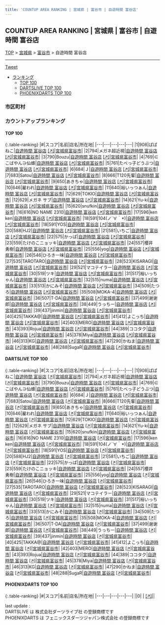 ```yaml
---
title: 'COUNTUP AREA RANKING | 宮城県 | 富谷市 | 自遊時間 富谷店'
---
```

## COUNTUP AREA RANKING | 宮城県 | 富谷市 | 自遊時間 富谷店

[TOP](/darts/rank/) > [宮城県](/darts/rank/宮城県/) > [富谷市](/darts/rank/宮城県/富谷市/) > 自遊時間 富谷店

___

<a href="https://twitter.com/share?ref_src=twsrc%5Etfw" data-text="COUNTUP AREA RANKING | 宮城県富谷市自遊時間 富谷店" class="twitter-share-button" data-hashtags="DARTSLIVE,PHOENIXDARTS,darts,ダーツ" data-show-count="false">Tweet</a>

* [ランキング](#カウントアップランキング)
    * [TOP 100](#top-100)
    * [DARTSLIVE TOP 100](#dartslive-top-100)
    * [PHOENIXDARTS TOP 100](#phoenixdarts-top-100)

### 市区町村

<ul>

</ul>

### カウントアップランキング

#### TOP 100



{:.table-ranking}
|#|スコア|名前|店名|所在地|
|---|---|---|---|---|
|1|908|<span class="rank-name-dl">ぱぱねこ</span>|<a href="/darts/rank/shops/6389c2f3322e246d0d9b047a20a7ba1e.html">自遊時間 富谷店</a> <a href="https://search.dartslive.com/jp/shop/6389c2f3322e246d0d9b047a20a7ba1e">[↗]</a>|<a href="/darts/rank/宮城県/富谷市">宮城県富谷市</a>|
|2|794|<span class="rank-name-dl">メガネ超近視</span>|<a href="/darts/rank/shops/6389c2f3322e246d0d9b047a20a7ba1e.html">自遊時間 富谷店</a> <a href="https://search.dartslive.com/jp/shop/6389c2f3322e246d0d9b047a20a7ba1e">[↗]</a>|<a href="/darts/rank/宮城県/富谷市">宮城県富谷市</a>|
|3|790|<span class="rank-name-dl">Bouzu</span>|<a href="/darts/rank/shops/6389c2f3322e246d0d9b047a20a7ba1e.html">自遊時間 富谷店</a> <a href="https://search.dartslive.com/jp/shop/6389c2f3322e246d0d9b047a20a7ba1e">[↗]</a>|<a href="/darts/rank/宮城県/富谷市">宮城県富谷市</a>|
|4|769|<span class="rank-name-dl">∈こばやん∋仙蜂</span>|<a href="/darts/rank/shops/6389c2f3322e246d0d9b047a20a7ba1e.html">自遊時間 富谷店</a> <a href="https://search.dartslive.com/jp/shop/6389c2f3322e246d0d9b047a20a7ba1e">[↗]</a>|<a href="/darts/rank/宮城県/富谷市">宮城県富谷市</a>|
|5|761|<span class="rank-name-dl">たべっ子どうぶつ</span>|<a href="/darts/rank/shops/6389c2f3322e246d0d9b047a20a7ba1e.html">自遊時間 富谷店</a> <a href="https://search.dartslive.com/jp/shop/6389c2f3322e246d0d9b047a20a7ba1e">[↗]</a>|<a href="/darts/rank/宮城県/富谷市">宮城県富谷市</a>|
|6|684|<span class="rank-name-dl">Ｊ</span>|<a href="/darts/rank/shops/6389c2f3322e246d0d9b047a20a7ba1e.html">自遊時間 富谷店</a> <a href="https://search.dartslive.com/jp/shop/6389c2f3322e246d0d9b047a20a7ba1e">[↗]</a>|<a href="/darts/rank/宮城県/富谷市">宮城県富谷市</a>|
|7|683|<span class="rank-name-dl">Satou</span>|<a href="/darts/rank/shops/6389c2f3322e246d0d9b047a20a7ba1e.html">自遊時間 富谷店</a> <a href="https://search.dartslive.com/jp/shop/6389c2f3322e246d0d9b047a20a7ba1e">[↗]</a>|<a href="/darts/rank/宮城県/富谷市">宮城県富谷市</a>|
|8|666|<span class="rank-name-dl">T120先輩</span>|<a href="/darts/rank/shops/6389c2f3322e246d0d9b047a20a7ba1e.html">自遊時間 富谷店</a> <a href="https://search.dartslive.com/jp/shop/6389c2f3322e246d0d9b047a20a7ba1e">[↗]</a>|<a href="/darts/rank/宮城県/富谷市">宮城県富谷市</a>|
|9|650|<span class="rank-name-dl">あきちゃ</span>|<a href="/darts/rank/shops/6389c2f3322e246d0d9b047a20a7ba1e.html">自遊時間 富谷店</a> <a href="https://search.dartslive.com/jp/shop/6389c2f3322e246d0d9b047a20a7ba1e">[↗]</a>|<a href="/darts/rank/宮城県/富谷市">宮城県富谷市</a>|
|10|646|<span class="rank-name-dl">雇われ</span>|<a href="/darts/rank/shops/6389c2f3322e246d0d9b047a20a7ba1e.html">自遊時間 富谷店</a> <a href="https://search.dartslive.com/jp/shop/6389c2f3322e246d0d9b047a20a7ba1e">[↗]</a>|<a href="/darts/rank/宮城県/富谷市">宮城県富谷市</a>|
|11|640|<span class="rank-name-dl">裕いっつぁん</span>|<a href="/darts/rank/shops/6389c2f3322e246d0d9b047a20a7ba1e.html">自遊時間 富谷店</a> <a href="https://search.dartslive.com/jp/shop/6389c2f3322e246d0d9b047a20a7ba1e">[↗]</a>|<a href="/darts/rank/宮城県/富谷市">宮城県富谷市</a>|
|12|629|<span class="rank-name-dl">TOKIO</span>|<a href="/darts/rank/shops/6389c2f3322e246d0d9b047a20a7ba1e.html">自遊時間 富谷店</a> <a href="https://search.dartslive.com/jp/shop/6389c2f3322e246d0d9b047a20a7ba1e">[↗]</a>|<a href="/darts/rank/宮城県/富谷市">宮城県富谷市</a>|
|12|629|<span class="rank-name-dl">メガネ サブ</span>|<a href="/darts/rank/shops/6389c2f3322e246d0d9b047a20a7ba1e.html">自遊時間 富谷店</a> <a href="https://search.dartslive.com/jp/shop/6389c2f3322e246d0d9b047a20a7ba1e">[↗]</a>|<a href="/darts/rank/宮城県/富谷市">宮城県富谷市</a>|
|14|621|<span class="rank-name-dl">Yu-ki</span>|<a href="/darts/rank/shops/6389c2f3322e246d0d9b047a20a7ba1e.html">自遊時間 富谷店</a> <a href="https://search.dartslive.com/jp/shop/6389c2f3322e246d0d9b047a20a7ba1e">[↗]</a>|<a href="/darts/rank/宮城県/富谷市">宮城県富谷市</a>|
|15|620|<span class="rank-name-dl">snufkin</span>|<a href="/darts/rank/shops/6389c2f3322e246d0d9b047a20a7ba1e.html">自遊時間 富谷店</a> <a href="https://search.dartslive.com/jp/shop/6389c2f3322e246d0d9b047a20a7ba1e">[↗]</a>|<a href="/darts/rank/宮城県/富谷市">宮城県富谷市</a>|
|16|616|<span class="rank-name-dl">NO NAME 2310</span>|<a href="/darts/rank/shops/6389c2f3322e246d0d9b047a20a7ba1e.html">自遊時間 富谷店</a> <a href="https://search.dartslive.com/jp/shop/6389c2f3322e246d0d9b047a20a7ba1e">[↗]</a>|<a href="/darts/rank/宮城県/富谷市">宮城県富谷市</a>|
|17|596|<span class="rank-name-dl">ken ken</span>|<a href="/darts/rank/shops/6389c2f3322e246d0d9b047a20a7ba1e.html">自遊時間 富谷店</a> <a href="https://search.dartslive.com/jp/shop/6389c2f3322e246d0d9b047a20a7ba1e">[↗]</a>|<a href="/darts/rank/宮城県/富谷市">宮城県富谷市</a>|
|18|591|<span class="rank-name-dl">104(ノ´∀｀*)</span>|<a href="/darts/rank/shops/6389c2f3322e246d0d9b047a20a7ba1e.html">自遊時間 富谷店</a> <a href="https://search.dartslive.com/jp/shop/6389c2f3322e246d0d9b047a20a7ba1e">[↗]</a>|<a href="/darts/rank/宮城県/富谷市">宮城県富谷市</a>|
|18|591|<span class="rank-name-dl">YOS</span>|<a href="/darts/rank/shops/6389c2f3322e246d0d9b047a20a7ba1e.html">自遊時間 富谷店</a> <a href="https://search.dartslive.com/jp/shop/6389c2f3322e246d0d9b047a20a7ba1e">[↗]</a>|<a href="/darts/rank/宮城県/富谷市">宮城県富谷市</a>|
|20|588|<span class="rank-name-dl">HJ2</span>|<a href="/darts/rank/shops/6389c2f3322e246d0d9b047a20a7ba1e.html">自遊時間 富谷店</a> <a href="https://search.dartslive.com/jp/shop/6389c2f3322e246d0d9b047a20a7ba1e">[↗]</a>|<a href="/darts/rank/宮城県/富谷市">宮城県富谷市</a>|
|21|581|<span class="rank-name-dl">いちご</span>|<a href="/darts/rank/shops/6389c2f3322e246d0d9b047a20a7ba1e.html">自遊時間 富谷店</a> <a href="https://search.dartslive.com/jp/shop/6389c2f3322e246d0d9b047a20a7ba1e">[↗]</a>|<a href="/darts/rank/宮城県/富谷市">宮城県富谷市</a>|
|22|575|<span class="rank-name-dl">かっぱ</span>|<a href="/darts/rank/shops/6389c2f3322e246d0d9b047a20a7ba1e.html">自遊時間 富谷店</a> <a href="https://search.dartslive.com/jp/shop/6389c2f3322e246d0d9b047a20a7ba1e">[↗]</a>|<a href="/darts/rank/宮城県/富谷市">宮城県富谷市</a>|
|23|559|<span class="rank-name-dl">たけのこニョッキ</span>|<a href="/darts/rank/shops/6389c2f3322e246d0d9b047a20a7ba1e.html">自遊時間 富谷店</a> <a href="https://search.dartslive.com/jp/shop/6389c2f3322e246d0d9b047a20a7ba1e">[↗]</a>|<a href="/darts/rank/宮城県/富谷市">宮城県富谷市</a>|
|24|557|<span class="rank-name-dl">櫻井　勇樹</span>|<a href="/darts/rank/shops/6389c2f3322e246d0d9b047a20a7ba1e.html">自遊時間 富谷店</a> <a href="https://search.dartslive.com/jp/shop/6389c2f3322e246d0d9b047a20a7ba1e">[↗]</a>|<a href="/darts/rank/宮城県/富谷市">宮城県富谷市</a>|
|25|556|<span class="rank-name-dl">yog</span>|<a href="/darts/rank/shops/6389c2f3322e246d0d9b047a20a7ba1e.html">自遊時間 富谷店</a> <a href="https://search.dartslive.com/jp/shop/6389c2f3322e246d0d9b047a20a7ba1e">[↗]</a>|<a href="/darts/rank/宮城県/富谷市">宮城県富谷市</a>|
|26|546|<span class="rank-name-dl">ひろき一味</span>|<a href="/darts/rank/shops/6389c2f3322e246d0d9b047a20a7ba1e.html">自遊時間 富谷店</a> <a href="https://search.dartslive.com/jp/shop/6389c2f3322e246d0d9b047a20a7ba1e">[↗]</a>|<a href="/darts/rank/宮城県/富谷市">宮城県富谷市</a>|
|27|535|<span class="rank-name-dl">TAROTARO</span>|<a href="/darts/rank/shops/6389c2f3322e246d0d9b047a20a7ba1e.html">自遊時間 富谷店</a> <a href="https://search.dartslive.com/jp/shop/6389c2f3322e246d0d9b047a20a7ba1e">[↗]</a>|<a href="/darts/rank/宮城県/富谷市">宮城県富谷市</a>|
|28|523|<span class="rank-name-dl">KISARAGI</span>|<a href="/darts/rank/shops/6389c2f3322e246d0d9b047a20a7ba1e.html">自遊時間 富谷店</a> <a href="https://search.dartslive.com/jp/shop/6389c2f3322e246d0d9b047a20a7ba1e">[↗]</a>|<a href="/darts/rank/宮城県/富谷市">宮城県富谷市</a>|
|29|521|<span class="rank-name-dl">マコテイラー</span>|<a href="/darts/rank/shops/6389c2f3322e246d0d9b047a20a7ba1e.html">自遊時間 富谷店</a> <a href="https://search.dartslive.com/jp/shop/6389c2f3322e246d0d9b047a20a7ba1e">[↗]</a>|<a href="/darts/rank/宮城県/富谷市">宮城県富谷市</a>|
|30|519|<span class="rank-name-dl">ツキ</span>|<a href="/darts/rank/shops/6389c2f3322e246d0d9b047a20a7ba1e.html">自遊時間 富谷店</a> <a href="https://search.dartslive.com/jp/shop/6389c2f3322e246d0d9b047a20a7ba1e">[↗]</a>|<a href="/darts/rank/宮城県/富谷市">宮城県富谷市</a>|
|31|517|<span class="rank-name-dl">裕いっちゃん</span>|<a href="/darts/rank/shops/6389c2f3322e246d0d9b047a20a7ba1e.html">自遊時間 富谷店</a> <a href="https://search.dartslive.com/jp/shop/6389c2f3322e246d0d9b047a20a7ba1e">[↗]</a>|<a href="/darts/rank/宮城県/富谷市">宮城県富谷市</a>|
|32|515|<span class="rank-name-dl">numa</span>|<a href="/darts/rank/shops/6389c2f3322e246d0d9b047a20a7ba1e.html">自遊時間 富谷店</a> <a href="https://search.dartslive.com/jp/shop/6389c2f3322e246d0d9b047a20a7ba1e">[↗]</a>|<a href="/darts/rank/宮城県/富谷市">宮城県富谷市</a>|
|33|513|<span class="rank-name-dl">かにみそ</span>|<a href="/darts/rank/shops/6389c2f3322e246d0d9b047a20a7ba1e.html">自遊時間 富谷店</a> <a href="https://search.dartslive.com/jp/shop/6389c2f3322e246d0d9b047a20a7ba1e">[↗]</a>|<a href="/darts/rank/宮城県/富谷市">宮城県富谷市</a>|
|34|509|<span class="rank-name-dl">たつろ</span>|<a href="/darts/rank/shops/6389c2f3322e246d0d9b047a20a7ba1e.html">自遊時間 富谷店</a> <a href="https://search.dartslive.com/jp/shop/6389c2f3322e246d0d9b047a20a7ba1e">[↗]</a>|<a href="/darts/rank/宮城県/富谷市">宮城県富谷市</a>|
|35|508|<span class="rank-name-dl">MOKA-4</span>|<a href="/darts/rank/shops/6389c2f3322e246d0d9b047a20a7ba1e.html">自遊時間 富谷店</a> <a href="https://search.dartslive.com/jp/shop/6389c2f3322e246d0d9b047a20a7ba1e">[↗]</a>|<a href="/darts/rank/宮城県/富谷市">宮城県富谷市</a>|
|36|507|<span class="rank-name-dl">T-DA</span>|<a href="/darts/rank/shops/6389c2f3322e246d0d9b047a20a7ba1e.html">自遊時間 富谷店</a> <a href="https://search.dartslive.com/jp/shop/6389c2f3322e246d0d9b047a20a7ba1e">[↗]</a>|<a href="/darts/rank/宮城県/富谷市">宮城県富谷市</a>|
|37|499|<span class="rank-name-dl">谢谢郎</span>|<a href="/darts/rank/shops/6389c2f3322e246d0d9b047a20a7ba1e.html">自遊時間 富谷店</a> <a href="https://search.dartslive.com/jp/shop/6389c2f3322e246d0d9b047a20a7ba1e">[↗]</a>|<a href="/darts/rank/宮城県/富谷市">宮城県富谷市</a>|
|38|449|<span class="rank-name-dl">うっちー</span>|<a href="/darts/rank/shops/6389c2f3322e246d0d9b047a20a7ba1e.html">自遊時間 富谷店</a> <a href="https://search.dartslive.com/jp/shop/6389c2f3322e246d0d9b047a20a7ba1e">[↗]</a>|<a href="/darts/rank/宮城県/富谷市">宮城県富谷市</a>|
|39|437|<span class="rank-name-dl">jinmin</span>|<a href="/darts/rank/shops/6389c2f3322e246d0d9b047a20a7ba1e.html">自遊時間 富谷店</a> <a href="https://search.dartslive.com/jp/shop/6389c2f3322e246d0d9b047a20a7ba1e">[↗]</a>|<a href="/darts/rank/宮城県/富谷市">宮城県富谷市</a>|
|40|425|<span class="rank-name-dl">TAKKA@</span>|<a href="/darts/rank/shops/6389c2f3322e246d0d9b047a20a7ba1e.html">自遊時間 富谷店</a> <a href="https://search.dartslive.com/jp/shop/6389c2f3322e246d0d9b047a20a7ba1e">[↗]</a>|<a href="/darts/rank/宮城県/富谷市">宮城県富谷市</a>|
|41|412|<span class="rank-name-dl">よこっち</span>|<a href="/darts/rank/shops/6389c2f3322e246d0d9b047a20a7ba1e.html">自遊時間 富谷店</a> <a href="https://search.dartslive.com/jp/shop/6389c2f3322e246d0d9b047a20a7ba1e">[↗]</a>|<a href="/darts/rank/宮城県/富谷市">宮城県富谷市</a>|
|42|403|<span class="rank-name-dl">MERO</span>|<a href="/darts/rank/shops/6389c2f3322e246d0d9b047a20a7ba1e.html">自遊時間 富谷店</a> <a href="https://search.dartslive.com/jp/shop/6389c2f3322e246d0d9b047a20a7ba1e">[↗]</a>|<a href="/darts/rank/宮城県/富谷市">宮城県富谷市</a>|
|43|393|<span class="rank-name-dl">Rojua</span>|<a href="/darts/rank/shops/6389c2f3322e246d0d9b047a20a7ba1e.html">自遊時間 富谷店</a> <a href="https://search.dartslive.com/jp/shop/6389c2f3322e246d0d9b047a20a7ba1e">[↗]</a>|<a href="/darts/rank/宮城県/富谷市">宮城県富谷市</a>|
|44|389|<span class="rank-name-dl">ココタク</span>|<a href="/darts/rank/shops/6389c2f3322e246d0d9b047a20a7ba1e.html">自遊時間 富谷店</a> <a href="https://search.dartslive.com/jp/shop/6389c2f3322e246d0d9b047a20a7ba1e">[↗]</a>|<a href="/darts/rank/宮城県/富谷市">宮城県富谷市</a>|
|45|378|<span class="rank-name-dl">Miya</span>|<a href="/darts/rank/shops/6389c2f3322e246d0d9b047a20a7ba1e.html">自遊時間 富谷店</a> <a href="https://search.dartslive.com/jp/shop/6389c2f3322e246d0d9b047a20a7ba1e">[↗]</a>|<a href="/darts/rank/宮城県/富谷市">宮城県富谷市</a>|
|46|313|<span class="rank-name-dl">KG</span>|<a href="/darts/rank/shops/6389c2f3322e246d0d9b047a20a7ba1e.html">自遊時間 富谷店</a> <a href="https://search.dartslive.com/jp/shop/6389c2f3322e246d0d9b047a20a7ba1e">[↗]</a>|<a href="/darts/rank/宮城県/富谷市">宮城県富谷市</a>|
|47|290|<span class="rank-name-dl">かねま</span>|<a href="/darts/rank/shops/6389c2f3322e246d0d9b047a20a7ba1e.html">自遊時間 富谷店</a> <a href="https://search.dartslive.com/jp/shop/6389c2f3322e246d0d9b047a20a7ba1e">[↗]</a>|<a href="/darts/rank/宮城県/富谷市">宮城県富谷市</a>|
|48|288|<span class="rank-name-dl">SugaR</span>|<a href="/darts/rank/shops/6389c2f3322e246d0d9b047a20a7ba1e.html">自遊時間 富谷店</a> <a href="https://search.dartslive.com/jp/shop/6389c2f3322e246d0d9b047a20a7ba1e">[↗]</a>|<a href="/darts/rank/宮城県/富谷市">宮城県富谷市</a>|


#### DARTSLIVE TOP 100



{:.table-ranking}
|#|スコア|名前|店名|所在地|
|---|---|---|---|---|
|1|908|<span class="rank-name-dl">ぱぱねこ</span>|<a href="/darts/rank/shops/6389c2f3322e246d0d9b047a20a7ba1e.html">自遊時間 富谷店</a> <a href="https://search.dartslive.com/jp/shop/6389c2f3322e246d0d9b047a20a7ba1e">[↗]</a>|<a href="/darts/rank/宮城県/富谷市">宮城県富谷市</a>|
|2|794|<span class="rank-name-dl">メガネ超近視</span>|<a href="/darts/rank/shops/6389c2f3322e246d0d9b047a20a7ba1e.html">自遊時間 富谷店</a> <a href="https://search.dartslive.com/jp/shop/6389c2f3322e246d0d9b047a20a7ba1e">[↗]</a>|<a href="/darts/rank/宮城県/富谷市">宮城県富谷市</a>|
|3|790|<span class="rank-name-dl">Bouzu</span>|<a href="/darts/rank/shops/6389c2f3322e246d0d9b047a20a7ba1e.html">自遊時間 富谷店</a> <a href="https://search.dartslive.com/jp/shop/6389c2f3322e246d0d9b047a20a7ba1e">[↗]</a>|<a href="/darts/rank/宮城県/富谷市">宮城県富谷市</a>|
|4|769|<span class="rank-name-dl">∈こばやん∋仙蜂</span>|<a href="/darts/rank/shops/6389c2f3322e246d0d9b047a20a7ba1e.html">自遊時間 富谷店</a> <a href="https://search.dartslive.com/jp/shop/6389c2f3322e246d0d9b047a20a7ba1e">[↗]</a>|<a href="/darts/rank/宮城県/富谷市">宮城県富谷市</a>|
|5|761|<span class="rank-name-dl">たべっ子どうぶつ</span>|<a href="/darts/rank/shops/6389c2f3322e246d0d9b047a20a7ba1e.html">自遊時間 富谷店</a> <a href="https://search.dartslive.com/jp/shop/6389c2f3322e246d0d9b047a20a7ba1e">[↗]</a>|<a href="/darts/rank/宮城県/富谷市">宮城県富谷市</a>|
|6|684|<span class="rank-name-dl">Ｊ</span>|<a href="/darts/rank/shops/6389c2f3322e246d0d9b047a20a7ba1e.html">自遊時間 富谷店</a> <a href="https://search.dartslive.com/jp/shop/6389c2f3322e246d0d9b047a20a7ba1e">[↗]</a>|<a href="/darts/rank/宮城県/富谷市">宮城県富谷市</a>|
|7|683|<span class="rank-name-dl">Satou</span>|<a href="/darts/rank/shops/6389c2f3322e246d0d9b047a20a7ba1e.html">自遊時間 富谷店</a> <a href="https://search.dartslive.com/jp/shop/6389c2f3322e246d0d9b047a20a7ba1e">[↗]</a>|<a href="/darts/rank/宮城県/富谷市">宮城県富谷市</a>|
|8|666|<span class="rank-name-dl">T120先輩</span>|<a href="/darts/rank/shops/6389c2f3322e246d0d9b047a20a7ba1e.html">自遊時間 富谷店</a> <a href="https://search.dartslive.com/jp/shop/6389c2f3322e246d0d9b047a20a7ba1e">[↗]</a>|<a href="/darts/rank/宮城県/富谷市">宮城県富谷市</a>|
|9|650|<span class="rank-name-dl">あきちゃ</span>|<a href="/darts/rank/shops/6389c2f3322e246d0d9b047a20a7ba1e.html">自遊時間 富谷店</a> <a href="https://search.dartslive.com/jp/shop/6389c2f3322e246d0d9b047a20a7ba1e">[↗]</a>|<a href="/darts/rank/宮城県/富谷市">宮城県富谷市</a>|
|10|646|<span class="rank-name-dl">雇われ</span>|<a href="/darts/rank/shops/6389c2f3322e246d0d9b047a20a7ba1e.html">自遊時間 富谷店</a> <a href="https://search.dartslive.com/jp/shop/6389c2f3322e246d0d9b047a20a7ba1e">[↗]</a>|<a href="/darts/rank/宮城県/富谷市">宮城県富谷市</a>|
|11|640|<span class="rank-name-dl">裕いっつぁん</span>|<a href="/darts/rank/shops/6389c2f3322e246d0d9b047a20a7ba1e.html">自遊時間 富谷店</a> <a href="https://search.dartslive.com/jp/shop/6389c2f3322e246d0d9b047a20a7ba1e">[↗]</a>|<a href="/darts/rank/宮城県/富谷市">宮城県富谷市</a>|
|12|629|<span class="rank-name-dl">TOKIO</span>|<a href="/darts/rank/shops/6389c2f3322e246d0d9b047a20a7ba1e.html">自遊時間 富谷店</a> <a href="https://search.dartslive.com/jp/shop/6389c2f3322e246d0d9b047a20a7ba1e">[↗]</a>|<a href="/darts/rank/宮城県/富谷市">宮城県富谷市</a>|
|12|629|<span class="rank-name-dl">メガネ サブ</span>|<a href="/darts/rank/shops/6389c2f3322e246d0d9b047a20a7ba1e.html">自遊時間 富谷店</a> <a href="https://search.dartslive.com/jp/shop/6389c2f3322e246d0d9b047a20a7ba1e">[↗]</a>|<a href="/darts/rank/宮城県/富谷市">宮城県富谷市</a>|
|14|621|<span class="rank-name-dl">Yu-ki</span>|<a href="/darts/rank/shops/6389c2f3322e246d0d9b047a20a7ba1e.html">自遊時間 富谷店</a> <a href="https://search.dartslive.com/jp/shop/6389c2f3322e246d0d9b047a20a7ba1e">[↗]</a>|<a href="/darts/rank/宮城県/富谷市">宮城県富谷市</a>|
|15|620|<span class="rank-name-dl">snufkin</span>|<a href="/darts/rank/shops/6389c2f3322e246d0d9b047a20a7ba1e.html">自遊時間 富谷店</a> <a href="https://search.dartslive.com/jp/shop/6389c2f3322e246d0d9b047a20a7ba1e">[↗]</a>|<a href="/darts/rank/宮城県/富谷市">宮城県富谷市</a>|
|16|616|<span class="rank-name-dl">NO NAME 2310</span>|<a href="/darts/rank/shops/6389c2f3322e246d0d9b047a20a7ba1e.html">自遊時間 富谷店</a> <a href="https://search.dartslive.com/jp/shop/6389c2f3322e246d0d9b047a20a7ba1e">[↗]</a>|<a href="/darts/rank/宮城県/富谷市">宮城県富谷市</a>|
|17|596|<span class="rank-name-dl">ken ken</span>|<a href="/darts/rank/shops/6389c2f3322e246d0d9b047a20a7ba1e.html">自遊時間 富谷店</a> <a href="https://search.dartslive.com/jp/shop/6389c2f3322e246d0d9b047a20a7ba1e">[↗]</a>|<a href="/darts/rank/宮城県/富谷市">宮城県富谷市</a>|
|18|591|<span class="rank-name-dl">104(ノ´∀｀*)</span>|<a href="/darts/rank/shops/6389c2f3322e246d0d9b047a20a7ba1e.html">自遊時間 富谷店</a> <a href="https://search.dartslive.com/jp/shop/6389c2f3322e246d0d9b047a20a7ba1e">[↗]</a>|<a href="/darts/rank/宮城県/富谷市">宮城県富谷市</a>|
|18|591|<span class="rank-name-dl">YOS</span>|<a href="/darts/rank/shops/6389c2f3322e246d0d9b047a20a7ba1e.html">自遊時間 富谷店</a> <a href="https://search.dartslive.com/jp/shop/6389c2f3322e246d0d9b047a20a7ba1e">[↗]</a>|<a href="/darts/rank/宮城県/富谷市">宮城県富谷市</a>|
|20|588|<span class="rank-name-dl">HJ2</span>|<a href="/darts/rank/shops/6389c2f3322e246d0d9b047a20a7ba1e.html">自遊時間 富谷店</a> <a href="https://search.dartslive.com/jp/shop/6389c2f3322e246d0d9b047a20a7ba1e">[↗]</a>|<a href="/darts/rank/宮城県/富谷市">宮城県富谷市</a>|
|21|581|<span class="rank-name-dl">いちご</span>|<a href="/darts/rank/shops/6389c2f3322e246d0d9b047a20a7ba1e.html">自遊時間 富谷店</a> <a href="https://search.dartslive.com/jp/shop/6389c2f3322e246d0d9b047a20a7ba1e">[↗]</a>|<a href="/darts/rank/宮城県/富谷市">宮城県富谷市</a>|
|22|575|<span class="rank-name-dl">かっぱ</span>|<a href="/darts/rank/shops/6389c2f3322e246d0d9b047a20a7ba1e.html">自遊時間 富谷店</a> <a href="https://search.dartslive.com/jp/shop/6389c2f3322e246d0d9b047a20a7ba1e">[↗]</a>|<a href="/darts/rank/宮城県/富谷市">宮城県富谷市</a>|
|23|559|<span class="rank-name-dl">たけのこニョッキ</span>|<a href="/darts/rank/shops/6389c2f3322e246d0d9b047a20a7ba1e.html">自遊時間 富谷店</a> <a href="https://search.dartslive.com/jp/shop/6389c2f3322e246d0d9b047a20a7ba1e">[↗]</a>|<a href="/darts/rank/宮城県/富谷市">宮城県富谷市</a>|
|24|557|<span class="rank-name-dl">櫻井　勇樹</span>|<a href="/darts/rank/shops/6389c2f3322e246d0d9b047a20a7ba1e.html">自遊時間 富谷店</a> <a href="https://search.dartslive.com/jp/shop/6389c2f3322e246d0d9b047a20a7ba1e">[↗]</a>|<a href="/darts/rank/宮城県/富谷市">宮城県富谷市</a>|
|25|556|<span class="rank-name-dl">yog</span>|<a href="/darts/rank/shops/6389c2f3322e246d0d9b047a20a7ba1e.html">自遊時間 富谷店</a> <a href="https://search.dartslive.com/jp/shop/6389c2f3322e246d0d9b047a20a7ba1e">[↗]</a>|<a href="/darts/rank/宮城県/富谷市">宮城県富谷市</a>|
|26|546|<span class="rank-name-dl">ひろき一味</span>|<a href="/darts/rank/shops/6389c2f3322e246d0d9b047a20a7ba1e.html">自遊時間 富谷店</a> <a href="https://search.dartslive.com/jp/shop/6389c2f3322e246d0d9b047a20a7ba1e">[↗]</a>|<a href="/darts/rank/宮城県/富谷市">宮城県富谷市</a>|
|27|535|<span class="rank-name-dl">TAROTARO</span>|<a href="/darts/rank/shops/6389c2f3322e246d0d9b047a20a7ba1e.html">自遊時間 富谷店</a> <a href="https://search.dartslive.com/jp/shop/6389c2f3322e246d0d9b047a20a7ba1e">[↗]</a>|<a href="/darts/rank/宮城県/富谷市">宮城県富谷市</a>|
|28|523|<span class="rank-name-dl">KISARAGI</span>|<a href="/darts/rank/shops/6389c2f3322e246d0d9b047a20a7ba1e.html">自遊時間 富谷店</a> <a href="https://search.dartslive.com/jp/shop/6389c2f3322e246d0d9b047a20a7ba1e">[↗]</a>|<a href="/darts/rank/宮城県/富谷市">宮城県富谷市</a>|
|29|521|<span class="rank-name-dl">マコテイラー</span>|<a href="/darts/rank/shops/6389c2f3322e246d0d9b047a20a7ba1e.html">自遊時間 富谷店</a> <a href="https://search.dartslive.com/jp/shop/6389c2f3322e246d0d9b047a20a7ba1e">[↗]</a>|<a href="/darts/rank/宮城県/富谷市">宮城県富谷市</a>|
|30|519|<span class="rank-name-dl">ツキ</span>|<a href="/darts/rank/shops/6389c2f3322e246d0d9b047a20a7ba1e.html">自遊時間 富谷店</a> <a href="https://search.dartslive.com/jp/shop/6389c2f3322e246d0d9b047a20a7ba1e">[↗]</a>|<a href="/darts/rank/宮城県/富谷市">宮城県富谷市</a>|
|31|517|<span class="rank-name-dl">裕いっちゃん</span>|<a href="/darts/rank/shops/6389c2f3322e246d0d9b047a20a7ba1e.html">自遊時間 富谷店</a> <a href="https://search.dartslive.com/jp/shop/6389c2f3322e246d0d9b047a20a7ba1e">[↗]</a>|<a href="/darts/rank/宮城県/富谷市">宮城県富谷市</a>|
|32|515|<span class="rank-name-dl">numa</span>|<a href="/darts/rank/shops/6389c2f3322e246d0d9b047a20a7ba1e.html">自遊時間 富谷店</a> <a href="https://search.dartslive.com/jp/shop/6389c2f3322e246d0d9b047a20a7ba1e">[↗]</a>|<a href="/darts/rank/宮城県/富谷市">宮城県富谷市</a>|
|33|513|<span class="rank-name-dl">かにみそ</span>|<a href="/darts/rank/shops/6389c2f3322e246d0d9b047a20a7ba1e.html">自遊時間 富谷店</a> <a href="https://search.dartslive.com/jp/shop/6389c2f3322e246d0d9b047a20a7ba1e">[↗]</a>|<a href="/darts/rank/宮城県/富谷市">宮城県富谷市</a>|
|34|509|<span class="rank-name-dl">たつろ</span>|<a href="/darts/rank/shops/6389c2f3322e246d0d9b047a20a7ba1e.html">自遊時間 富谷店</a> <a href="https://search.dartslive.com/jp/shop/6389c2f3322e246d0d9b047a20a7ba1e">[↗]</a>|<a href="/darts/rank/宮城県/富谷市">宮城県富谷市</a>|
|35|508|<span class="rank-name-dl">MOKA-4</span>|<a href="/darts/rank/shops/6389c2f3322e246d0d9b047a20a7ba1e.html">自遊時間 富谷店</a> <a href="https://search.dartslive.com/jp/shop/6389c2f3322e246d0d9b047a20a7ba1e">[↗]</a>|<a href="/darts/rank/宮城県/富谷市">宮城県富谷市</a>|
|36|507|<span class="rank-name-dl">T-DA</span>|<a href="/darts/rank/shops/6389c2f3322e246d0d9b047a20a7ba1e.html">自遊時間 富谷店</a> <a href="https://search.dartslive.com/jp/shop/6389c2f3322e246d0d9b047a20a7ba1e">[↗]</a>|<a href="/darts/rank/宮城県/富谷市">宮城県富谷市</a>|
|37|499|<span class="rank-name-dl">谢谢郎</span>|<a href="/darts/rank/shops/6389c2f3322e246d0d9b047a20a7ba1e.html">自遊時間 富谷店</a> <a href="https://search.dartslive.com/jp/shop/6389c2f3322e246d0d9b047a20a7ba1e">[↗]</a>|<a href="/darts/rank/宮城県/富谷市">宮城県富谷市</a>|
|38|449|<span class="rank-name-dl">うっちー</span>|<a href="/darts/rank/shops/6389c2f3322e246d0d9b047a20a7ba1e.html">自遊時間 富谷店</a> <a href="https://search.dartslive.com/jp/shop/6389c2f3322e246d0d9b047a20a7ba1e">[↗]</a>|<a href="/darts/rank/宮城県/富谷市">宮城県富谷市</a>|
|39|437|<span class="rank-name-dl">jinmin</span>|<a href="/darts/rank/shops/6389c2f3322e246d0d9b047a20a7ba1e.html">自遊時間 富谷店</a> <a href="https://search.dartslive.com/jp/shop/6389c2f3322e246d0d9b047a20a7ba1e">[↗]</a>|<a href="/darts/rank/宮城県/富谷市">宮城県富谷市</a>|
|40|425|<span class="rank-name-dl">TAKKA@</span>|<a href="/darts/rank/shops/6389c2f3322e246d0d9b047a20a7ba1e.html">自遊時間 富谷店</a> <a href="https://search.dartslive.com/jp/shop/6389c2f3322e246d0d9b047a20a7ba1e">[↗]</a>|<a href="/darts/rank/宮城県/富谷市">宮城県富谷市</a>|
|41|412|<span class="rank-name-dl">よこっち</span>|<a href="/darts/rank/shops/6389c2f3322e246d0d9b047a20a7ba1e.html">自遊時間 富谷店</a> <a href="https://search.dartslive.com/jp/shop/6389c2f3322e246d0d9b047a20a7ba1e">[↗]</a>|<a href="/darts/rank/宮城県/富谷市">宮城県富谷市</a>|
|42|403|<span class="rank-name-dl">MERO</span>|<a href="/darts/rank/shops/6389c2f3322e246d0d9b047a20a7ba1e.html">自遊時間 富谷店</a> <a href="https://search.dartslive.com/jp/shop/6389c2f3322e246d0d9b047a20a7ba1e">[↗]</a>|<a href="/darts/rank/宮城県/富谷市">宮城県富谷市</a>|
|43|393|<span class="rank-name-dl">Rojua</span>|<a href="/darts/rank/shops/6389c2f3322e246d0d9b047a20a7ba1e.html">自遊時間 富谷店</a> <a href="https://search.dartslive.com/jp/shop/6389c2f3322e246d0d9b047a20a7ba1e">[↗]</a>|<a href="/darts/rank/宮城県/富谷市">宮城県富谷市</a>|
|44|389|<span class="rank-name-dl">ココタク</span>|<a href="/darts/rank/shops/6389c2f3322e246d0d9b047a20a7ba1e.html">自遊時間 富谷店</a> <a href="https://search.dartslive.com/jp/shop/6389c2f3322e246d0d9b047a20a7ba1e">[↗]</a>|<a href="/darts/rank/宮城県/富谷市">宮城県富谷市</a>|
|45|378|<span class="rank-name-dl">Miya</span>|<a href="/darts/rank/shops/6389c2f3322e246d0d9b047a20a7ba1e.html">自遊時間 富谷店</a> <a href="https://search.dartslive.com/jp/shop/6389c2f3322e246d0d9b047a20a7ba1e">[↗]</a>|<a href="/darts/rank/宮城県/富谷市">宮城県富谷市</a>|
|46|313|<span class="rank-name-dl">KG</span>|<a href="/darts/rank/shops/6389c2f3322e246d0d9b047a20a7ba1e.html">自遊時間 富谷店</a> <a href="https://search.dartslive.com/jp/shop/6389c2f3322e246d0d9b047a20a7ba1e">[↗]</a>|<a href="/darts/rank/宮城県/富谷市">宮城県富谷市</a>|
|47|290|<span class="rank-name-dl">かねま</span>|<a href="/darts/rank/shops/6389c2f3322e246d0d9b047a20a7ba1e.html">自遊時間 富谷店</a> <a href="https://search.dartslive.com/jp/shop/6389c2f3322e246d0d9b047a20a7ba1e">[↗]</a>|<a href="/darts/rank/宮城県/富谷市">宮城県富谷市</a>|
|48|288|<span class="rank-name-dl">SugaR</span>|<a href="/darts/rank/shops/6389c2f3322e246d0d9b047a20a7ba1e.html">自遊時間 富谷店</a> <a href="https://search.dartslive.com/jp/shop/6389c2f3322e246d0d9b047a20a7ba1e">[↗]</a>|<a href="/darts/rank/宮城県/富谷市">宮城県富谷市</a>|


#### PHOENIXDARTS TOP 100



{:.table-ranking}
|#|スコア|名前|店名|所在地|
|---|---|---|---|---|
||0|<span class="rank-name-dl"> </span>|<a href="/darts/rank/shops/.html"></a> <a href="">[↗]</a>|<a href="/darts/rank//"></a>|


<div class="footer border-top border-gray-light mt-5 pt-3 text-right text-gray">
    last update : <span style="font-weight: italic" id="foot_last_modified"></span><br />
    DARTSLIVE は 株式会社ダーツライブ社 の登録商標です<br />
    PHOENIXDARTS は フェニックスダーツジャパン株式会社 の登録商標です<br />
</div>

<script src="https://cdnjs.cloudflare.com/ajax/libs/jquery.tablesorter/2.31.3/js/jquery.tablesorter.min.js" integrity="sha512-qzgd5cYSZcosqpzpn7zF2ZId8f/8CHmFKZ8j7mU4OUXTNRd5g+ZHBPsgKEwoqxCtdQvExE5LprwwPAgoicguNg==" crossorigin="anonymous" referrerpolicy="no-referrer"></script>
<link rel="stylesheet" href="https://cdnjs.cloudflare.com/ajax/libs/jquery.tablesorter/2.31.3/css/theme.default.min.css" integrity="sha512-wghhOJkjQX0Lh3NSWvNKeZ0ZpNn+SPVXX1Qyc9OCaogADktxrBiBdKGDoqVUOyhStvMBmJQ8ZdMHiR3wuEq8+w==" crossorigin="anonymous" referrerpolicy="no-referrer" />
<script>
$(function() {
    $(".table-ranking").tablesorter({sortList:[[0, 0]]});
    $("#foot_last_modified").text(formatDate(new Date(document.lastModified), 'yyyy-MM-dd HH:mm:ss'));
});
</script>

<script async src="https://platform.twitter.com/widgets.js" charset="utf-8"></script>
